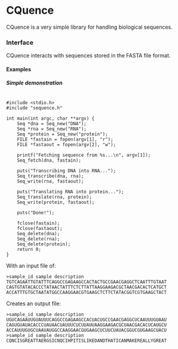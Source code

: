 # CQuence
CQuence is a very simple library for handling biological sequences.
### Interface
CQuence interacts with sequences stored in the FASTA file format.  

#### Examples
##### Simple demonstration
```

#include <stdio.h>
#include "sequence.h"

int main(int argc, char **argv) {
	Seq *dna = Seq_new("DNA");
	Seq *rna = Seq_new("RNA");
	Seq *protein = Seq_new("protein");
	FILE *fastain = fopen(argv[1], "r");
	FILE *fastaout = fopen(argv[2], "w");

	printf("Fetching sequence from %s...\n", argv[1]);
	Seq_fetch(dna, fastain);

	puts("Transcribing DNA into RNA...");
	Seq_transcribe(dna, rna);
	Seq_write(rna, fastaout);

	puts("Translating RNA into protein...");
	Seq_translate(rna, protein);
	Seq_write(protein, fastaout);
	
	puts("Done!");
	
	fclose(fastain);
	fclose(fastaout);
	Seq_delete(dna);
	Seq_delete(rna);
	Seq_delete(protein);
	return 0;
}  
```  
With an input file of:  
```
>sample_id sample description
TGTCAGAATTGTATTTCAGGCCGAGAAGCCACTACTGCCGAACGAGGCTCAATTTGTAAT
CAGTGTATACACCCTATAACTATTTCTCTTATTAAGGAAGACGCTAACGACACTCATGCT
ACCATTTGTGCTAATATGGCCAAGGAACGTGAAGCTCTTCTATACGGTCGTGAAGCTACT
```
Creates an output file:
```
>sample_id sample description
UGUCAGAAUUGUAUUUCAGGCCGAGAAGCCACUACUGCCGAACGAGGCUCAAUUUGUAAU
CAGUGUAUACACCCUAUAACUAUUUCUCUUAUUAAGGAAGACGCUAACGACACUCAUGCU
ACCAUUUGUGCUAAUAUGGCCAAGGAACGUGAAGCUCUUCUAUACGGUCGUGAAGCUACU
>sample_id sample description
CQNCISGREATTAERGSICNQCIHPITISLIKEDANDTHATICANMAKEREALLYGREAT
```
